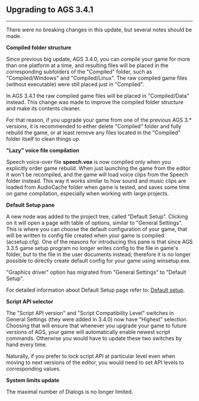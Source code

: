 ## Upgrading to AGS 3.4.1
----------------------

There were no breaking changes in this update, but several notes should
be made.

**Compiled folder structure**

Since previous big update, AGS 3.4.0, you can compile your game for more
than one platform at a time, and resulting files will be placed in the
corresponding subfolders of the "Compiled" folder, such as
"Compiled/Windows" and "Compiled/Linux". The raw compiled game files
(without executable) were still placed just in "Compiled".

In AGS 3.4.1 the raw compiled game files will be placed in
"Compiled/Data" instead. This change was made to improve the compiled
folder structure and make its contents cleaner.

For that reason, if you upgrade your game from one of the previous AGS
3.\* versions, it is recommended to either delete "Compiled" folder and
fully rebuild the game, or at least remove any files located in the
"Compiled" folder itself to clean things up.

**"Lazy" voice file compilation**

Speech voice-over file **speech.vox** is now compiled only when you
explicitly order game rebuild. When just launching the game from the
editor it won't be recompiled, and the game will load voice clips from
the Speech folder instead. This way it works similar to how sound and
music clips are loaded from AudioCache folder when game is tested, and
saves some time on game compilation, especially when working with large
projects.

**Default Setup pane**

A new node was added to the project tree, called "Default Setup".
Clicking on it will open a page with table of options, similar to
"General Settings". This is where you can choose the default
configuration of your game, that will be written to config file created
when your game is compiled (acsetup.cfg). One of the reasons for
introducing this pane is that since AGS 3.3.5 game setup program no
longer writes config to the file in game's folder, but to the file in
the user documents instead; therefore it is no longer possible to
directly create default config for your game using winsetup.exe.

"Graphics driver" option has migrated from "General Settings" to
"Default Setup".

For detailed information about Default Setup page refer to:
[Default setup](Settingupthegame#default-setup).

**Script API selector**

The "Script API version" and "Script Compatibility Level" switches in
General Settings (they were added in 3.4.0) now have "Highest"
selection. Choosing that will ensure that whenever you upgrade your game
to future versions of AGS, your game will automatically enable newest
script commands. Otherwise you would have to update these two switches
by hand every time.

Naturally, if you prefer to lock script API at particular level even
when moving to next versions of the editor, you would need to set API
levels to corresponding values.

**System limits update**

The maximal number of Dialogs is no longer limited.

